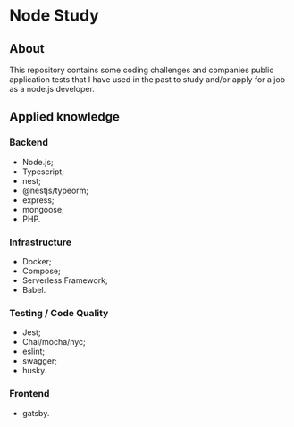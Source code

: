 # Node Study

## About

This repository contains some coding challenges and companies public application tests that I have used in the past to study and/or apply for a job as a node.js developer.

## Applied knowledge

### Backend

- Node.js;
- Typescript;
- nest;
- @nestjs/typeorm;
- express;
- mongoose;
- PHP.

### Infrastructure

- Docker;
- Compose;
- Serverless Framework;
- Babel.

### Testing / Code Quality

- Jest;
- Chai/mocha/nyc;
- eslint;
- swagger;
- husky.

### Frontend

- gatsby.
